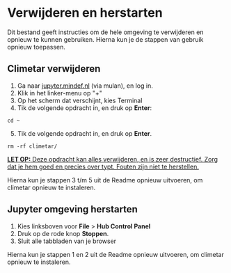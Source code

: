 # Verwijderen en herstarten
Dit bestand geeft instructies om de hele omgeving te verwijderen en opnieuw te kunnen gebruiken. Hierna kun je de stappen van gebruik opnieuw toepassen.


## Climetar verwijderen
1. Ga naar [jupyter.mindef.nl](https://jupyter.mindef.nl/) (via mulan), en log in.
2. Klik in het linker-menu op "+"
3. Op het scherm dat verschijnt, kies Terminal
4. Tik de volgende opdracht in, en druk op <b>Enter</b>:
```
cd ~
```
5. Tik de volgende opdracht in, en druk op <b>Enter</b>.
```
rm -rf climetar/
```
<u><b>LET OP:</b> Deze opdracht kan alles verwijderen, en is zeer destructief. Zorg dat je hem goed en precies over typt. Fouten zijn niet te herstellen.</u>

Hierna kun je stappen 3 t/m 5 uit de Readme opnieuw uitvoeren, om climetar opnieuw te instaleren.

## Jupyter omgeving herstarten
1. Kies linksboven voor <b>File</b> > <b>Hub Control Panel</b>
2. Druk op de rode knop <b>Stoppen</b>.
3. Sluit alle tabbladen van je browser

Hierna kun je stappen 1 en 2 uit de Readme opnieuw uitvoeren, om climetar opnieuw te instaleren.